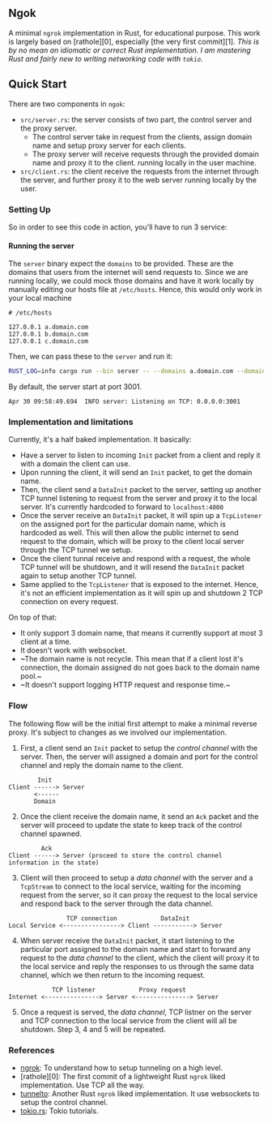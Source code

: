 ## Ngok

A minimal `ngrok` implementation in Rust, for educational purpose.
This work is largely based on [rathole][0], especially [the very first commit][1].
_This is by no mean an idiomatic or correct Rust implementation. I am mastering
Rust and fairly new to writing networking code with `tokio`_.

## Quick Start

There are two components in `ngok`:

- `src/server.rs`: the server consists of two part, the control server and the proxy server.
  - The control server take in request from the clients, assign domain name and setup proxy server
  for each clients.
  - The proxy server will receive requests through the provided domain name and proxy it to the client.
running locally in the user machine.
- `src/client.rs`: the client receive the requests from the internet through the server,
and further proxy it to the web server running locally by the user.

### Setting Up

So in order to see this code in action, you'll have to run 3 service:

#### Running the server

The `server` binary expect the `domains` to be provided. These are the domains that
users from the internet will send requests to. Since we are running locally, we could
mock those domains and have it work locally by manually editing our hosts file at
`/etc/hosts`. Hence, this would only work in your local machine

```
# /etc/hosts

127.0.0.1 a.domain.com
127.0.0.1 b.domain.com
127.0.0.1 c.domain.com
```
Then, we can pass these to the `server` and run it:

```bash
RUST_LOG=info cargo run --bin server -- --domains a.domain.com --domains b.domain.com --domains c.domain.com
```

By default, the server start at port 3001.

```
Apr 30 09:58:49.694  INFO server: Listening on TCP: 0.0.0.0:3001
```

### Implementation and limitations

Currently, it's a half baked implementation. It basically:

- Have a server to listen to incoming `Init` packet from a client and reply
  it with a domain the client can use.
- Upon running the client, it will send an `Init` packet, to get the domain name.
- Then, the client send a `DataInit` packet to the server, setting up another TCP tunnel
  listening to request from the server and proxy it to the local server. It's currently
  hardcoded to forward to `localhost:4000`
- Once the server receive an `DataInit` packet, it will spin up a `TcpListener`
  on the assigned port for the particular domain name, which is hardcoded as
  well. This will then allow the public internet to send request to the domain,
  which will be proxy to the client local server through the TCP tunnel we
  setup.
- Once the client tunnal receive and respond with a request, the whole TCP
  tunnel will be shutdown, and it will resend the `DataInit` packet again to
  setup another TCP tunnel.
- Same applied to the `TcpListener` that is exposed to the internet. Hence,
  it's not an efficient implementation as it will spin up and shutdown 2 TCP
  connection on every request.

On top of that:

- It only support 3 domain name, that means it currently support at most 3
  client at a time.
- It doesn't work with websocket.
- ~The domain name is not recycle. This mean that if a client lost it's
  connection, the domain assigned do not goes back to the domain name pool.~
- ~It doesn't support logging HTTP request and response time.~

### Flow

The following flow will be the initial first attempt to make a minimal reverse
proxy. It's subject to changes as we involved our implementation.

1. First, a client send an `Init` packet to setup the _control channel_ with the
   server. Then, the server will assigned a domain and port for the control
   channel and reply the domain name to the client.

```
        Init
Client ------> Server
       <------
       Domain
```

2. Once the client receive the domain name, it send an `Ack` packet and the
   server will proceed to update the state to keep track of the control channel
   spawned.

```
         Ack
Client ------> Server (proceed to store the control channel information in the state)
```

3. Client will then proceed to setup a _data channel_ with the server and
   a `TcpStream` to connect to the local service, waiting for the incoming
   request from the server, so it can proxy the request to the local service and
   respond back to the server through the data channel.

```
                TCP connection            DataInit
Local Service <----------------> Client -----------> Server
```

4. When server receive the `DataInit` packet, it start listening to the
   particular port assigned to the domain name and start to forward any request
   to the _data channel_ to the client, which the client will proxy it to the
   local service and reply the responses to us through the same data channel,
   which we then return to the incoming request.

```
            TCP listener            Proxy request
Internet <---------------> Server <---------------> Server
```

5. Once a request is served, the _data channel_, TCP listner on the server and
   TCP connection to the local service from the client will all be shutdown.
   Step 3, 4 and 5 will be repeated.

### References

- [ngrok](https://github.com/inconshreveable/ngrok/blob/master/docs/DEVELOPMENT.md): To understand how to setup tunneling on a high level.
- [rathole][0]: The first commit of a lightweight Rust `ngrok` liked implementation. Use TCP all the way.
- [tunnelto](https://github.com/agrinman/tunnelto): Another Rust `ngrok` liked implementation. It use websockets to setup the control channel.
- [tokio.rs](https://tokio.rs/tokio/tutorial): Tokio tutorials.
